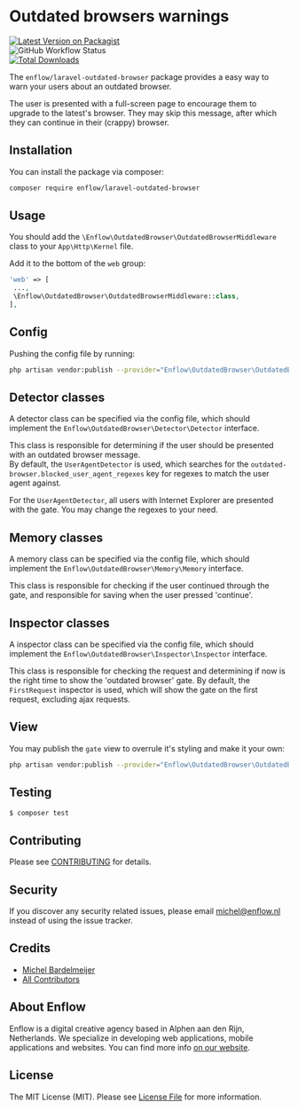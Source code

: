 # Outdated browsers warnings
  
[![Latest Version on Packagist](https://img.shields.io/packagist/v/enflow/laravel-outdated-browser.svg?style=flat-square)](https://packagist.org/packages/enflow/laravel-outdated-browser)  
![GitHub Workflow Status](https://github.com/enflow/laravel-outdated-browser/workflows/run-tests/badge.svg)  
[![Total Downloads](https://img.shields.io/packagist/dt/enflow/laravel-outdated-browser.svg?style=flat-square)](https://packagist.org/packages/enflow/laravel-outdated-browser)  
  
The `enflow/laravel-outdated-browser` package provides a easy way to warn your users about an outdated browser.  
  
The user is presented with a full-screen page to encourage them to upgrade to the latest's browser. They may skip this message, after which they can continue in their (crappy) browser.  
  
## Installation  
You can install the package via composer:  
  
``` bash  
composer require enflow/laravel-outdated-browser  
```  
  
## Usage  
You should add the `\Enflow\OutdatedBrowser\OutdatedBrowserMiddleware` class to your `App\Http\Kernel` file.
  
Add it to the bottom of the `web` group:  

```php  
'web' => [  
 ...,
 \Enflow\OutdatedBrowser\OutdatedBrowserMiddleware::class,  
],  
```  
  
## Config  
  
Pushing the config file by running:  
``` bash  
php artisan vendor:publish --provider="Enflow\OutdatedBrowser\OutdatedBrowserServiceProvider" --tag=config  
```  
  
## Detector classes  
A detector class can be specified via the config file, which should implement the `Enflow\OutdatedBrowser\Detector\Detector` interface.   

This class is responsible for determining if the user should be presented with an outdated browser message.  
By default, the `UserAgentDetector` is used, which searches for the `outdated-browser.blocked_user_agent_regexes` key for regexes to match the user agent against. 

For the `UserAgentDetector`, all users with Internet Explorer are presented with the gate. You may change the regexes to your need.
  
## Memory classes
A memory class can be specified via the config file, which should implement the `Enflow\OutdatedBrowser\Memory\Memory` interface.   

This class is responsible for checking if the user continued through the gate, and responsible for saving when the user pressed 'continue'.  
  
## Inspector classes
A inspector class can be specified via the config file, which should implement the `Enflow\OutdatedBrowser\Inspector\Inspector` interface.   

This class is responsible for checking the request and determining if now is the right time to show the 'outdated browser' gate. By default, the `FirstRequest` inspector is used, which will show the gate on the first request, excluding ajax requests.
  
## View  
You may publish the `gate` view to overrule it's styling and make it your own:  

```bash  
php artisan vendor:publish --provider="Enflow\OutdatedBrowser\OutdatedBrowserServiceProvider" --tag=views  
```  
  
## Testing  
``` bash  
$ composer test  
```  
  
## Contributing  
Please see [CONTRIBUTING](CONTRIBUTING.md) for details.  
  
## Security  
If you discover any security related issues, please email michel@enflow.nl instead of using the issue tracker.  
  
## Credits  
- [Michel Bardelmeijer](https://github.com/mbardelmeijer)  
- [All Contributors](../../contributors)  
  
## About Enflow  
Enflow is a digital creative agency based in Alphen aan den Rijn, Netherlands. We specialize in developing web applications, mobile applications and websites. You can find more info [on our website](https://enflow.nl/en).  
  
## License  
The MIT License (MIT). Please see [License File](LICENSE.md) for more information.
